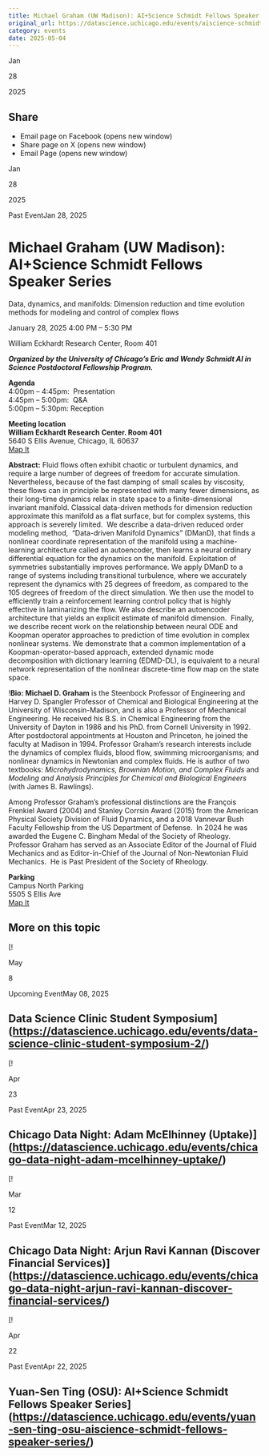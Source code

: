 ```yaml
---
title: Michael Graham (UW Madison): AI+Science Schmidt Fellows Speaker Series – DSI
original_url: https://datascience.uchicago.edu/events/aiscience-schmidt-fellows-speaker-series-michael-graham-uwisconsin-madison
category: events
date: 2025-05-04
---
```


Jan

28

2025

## Share

* Email page on Facebook (opens new window)
* Share page on X (opens new window)
* Email Page (opens new window)

<!-- Table-like structure detected -->

Jan

28

2025

Past EventJan 28, 2025

# Michael Graham (UW Madison): AI+Science Schmidt Fellows Speaker Series

Data, dynamics, and manifolds: Dimension reduction and time evolution methods for modeling and control of complex flows

January 28, 2025 4:00 PM – 5:30 PM

William Eckhardt Research Center, Room 401

***Organized by the University of Chicago’s Eric and Wendy Schmidt AI in Science Postdoctoral Fellowship Program.***

**Agenda**  
4:00pm – 4:45pm:  Presentation  
4:45pm – 5:00pm:  Q&A  
5:00pm – 5:30pm: Reception

**Meeting location**  
**William Eckhardt Research Center. Room 401**  
5640 S Ellis Avenue, Chicago, IL 60637  
[Map It](https://www.google.com/maps/place/William+Eckhardt+Research+Center/@41.7920793,-87.6018227,15z/data=!4m6!3m5!1s0x880e293ef43a7037:0x6f64c2dbdd6c40ae!8m2!3d41.7920793!4d-87.6018227!16s%2Fg%2F11b6gh6_mk?entry=ttu)

**Abstract:** Fluid flows often exhibit chaotic or turbulent dynamics, and require a large number of degrees of freedom for accurate simulation. Nevertheless, because of the fast damping of small scales by viscosity, these flows can in principle be represented with many fewer dimensions, as their long-time dynamics relax in state space to a finite-dimensional invariant manifold. Classical data-driven methods for dimension reduction approximate this manifold as a flat surface, but for complex systems, this approach is severely limited.  We describe a data-driven reduced order modeling method,  “Data-driven Manifold Dynamics” (DManD), that finds a nonlinear coordinate representation of the manifold using a machine-learning architecture called an autoencoder, then learns a neural ordinary differential equation for the dynamics on the manifold. Exploitation of symmetries substantially improves performance. We apply DManD to a range of systems including transitional turbulence, where we accurately represent the dynamics with 25 degrees of freedom, as compared to the 105 degrees of freedom of the direct simulation. We then use the model to efficiently train a reinforcement learning control policy that is highly effective in laminarizing the flow. We also describe an autoencoder architecture that yields an explicit estimate of manifold dimension.  Finally, we describe recent work on the relationship between neural ODE and Koopman operator approaches to prediction of time evolution in complex nonlinear systems. We demonstrate that a common implementation of a Koopman-operator-based approach, extended dynamic mode decomposition with dictionary learning (EDMD-DL), is equivalent to a neural network representation of the nonlinear discrete-time flow map on the state space. 

!**Bio: Michael D. Graham** is the Steenbock Professor of Engineering and Harvey D. Spangler Professor of Chemical and Biological Engineering at the University of Wisconsin-Madison, and is also a Professor of Mechanical Engineering. He received his B.S. in Chemical Engineering from the University of Dayton in 1986 and his PhD. from Cornell University in 1992. After postdoctoral appointments at Houston and Princeton, he joined the faculty at Madison in 1994. Professor Graham’s research interests include the dynamics of complex fluids, blood flow, swimming microorganisms; and nonlinear dynamics in Newtonian and complex fluids. He is author of two textbooks: *Microhydrodynamics, Brownian Motion, and Complex Fluids* and *Modeling and Analysis Principles for Chemical and Biological Engineers* (with James B. Rawlings).

Among Professor Graham’s professional distinctions are the François Frenkiel Award (2004) and Stanley Corrsin Award (2015) from the American Physical Society Division of Fluid Dynamics, and a 2018 Vannevar Bush Faculty Fellowship from the US Department of Defense.  In 2024 he was awarded the Eugene C. Bingham Medal of the Society of Rheology. Professor Graham has served as an Associate Editor of the Journal of Fluid Mechanics and as Editor-in-Chief of the Journal of Non-Newtonian Fluid Mechanics.  He is Past President of the Society of Rheology.

**Parking**  
Campus North Parking  
5505 S Ellis Ave  
[Map It](https://www.google.com/maps/place/Campus+North+Parking/@41.794483,-87.5999728,15z/data=!4m6!3m5!1s0x880e293f903eb853:0xff1bea1f81ea92e7!8m2!3d41.794483!4d-87.5999728!16s%2Fg%2F1pp2x9221?entry=ttu)

## More on this topic

[!

May

8

Upcoming EventMay 08, 2025

## Data Science Clinic Student Symposium](https://datascience.uchicago.edu/events/data-science-clinic-student-symposium-2/)
[!

Apr

23

Past EventApr 23, 2025

## Chicago Data Night: Adam McElhinney (Uptake)](https://datascience.uchicago.edu/events/chicago-data-night-adam-mcelhinney-uptake/)
[!

Mar

12

Past EventMar 12, 2025

## Chicago Data Night: Arjun Ravi Kannan (Discover Financial Services)](https://datascience.uchicago.edu/events/chicago-data-night-arjun-ravi-kannan-discover-financial-services/)
[!

Apr

22

Past EventApr 22, 2025

## Yuan-Sen Ting (OSU): AI+Science Schmidt Fellows Speaker Series](https://datascience.uchicago.edu/events/yuan-sen-ting-osu-aiscience-schmidt-fellows-speaker-series/)